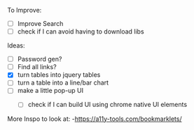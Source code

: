 

To Improve:

- [ ] Improve Search
- [ ] check if I can avoid having to download libs

Ideas:

- [ ] Password gen?
- [ ] Find all links?
- [x] turn tables into jquery tables 
- [ ] turn a table into a line/bar chart
- [ ] make a little pop-up UI 
    - [ ] check if I can build UI using chrome native UI elements




More Inspo to look at:
-https://a11y-tools.com/bookmarklets/
